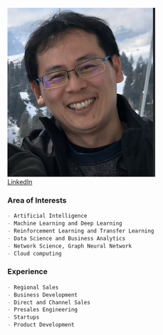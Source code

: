 ![Sam](/docs/assets/images/Photo_Sam.png)
<br>
[LinkedIn](https://www.linkedin.com/in/samaujs/)

### Area of Interests
```markdown
- Artificial Intelligence
- Machine Learning and Deep Learning
- Reinforcement Learning and Transfer Learning
- Data Science and Business Analytics
- Network Science, Graph Neural Network
- Cloud computing
```
### Experience
```markdown
- Regional Sales
- Business Development
- Direct and Channel Sales
- Presales Engineering
- Startups
- Product Development
```

